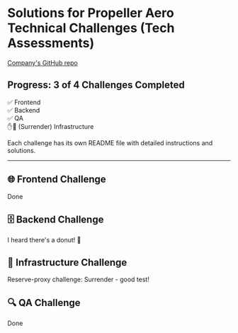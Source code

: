 # Solutions for Propeller Aero Technical Challenges (Tech Assessments)

[Company's GitHub repo](https://github.com/PropellerAero)

## Progress: 3 of 4 Challenges Completed  
✅ Frontend  
✅ Backend  
✅ QA  
✋🤚 (Surrender) Infrastructure

Each challenge has its own README file with detailed instructions and solutions.

---

## 🌐 Frontend Challenge  

Done

## 🗄️ Backend Challenge

I heard there's a donut! 🍩

## 🧱 Infrastructure Challenge

Reserve-proxy challenge: Surrender - good test! 

## 🔍 QA Challenge

Done
